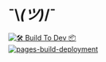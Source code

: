 # ¯\\_(ツ)_/¯
[![🛠️ Build To Dev 📦](https://github.com/DebuggerSage/react-2024-tuitorial/actions/workflows/main.yaml/badge.svg)](https://github.com/DebuggerSage/react-2024-tuitorial/actions/workflows/main.yaml)<br/>
[![pages-build-deployment](https://github.com/DebuggerSage/react-2024-tuitorial/actions/workflows/pages/pages-build-deployment/badge.svg?branch=dev&event=push)](https://github.com/DebuggerSage/react-2024-tuitorial/actions/workflows/pages/pages-build-deployment)